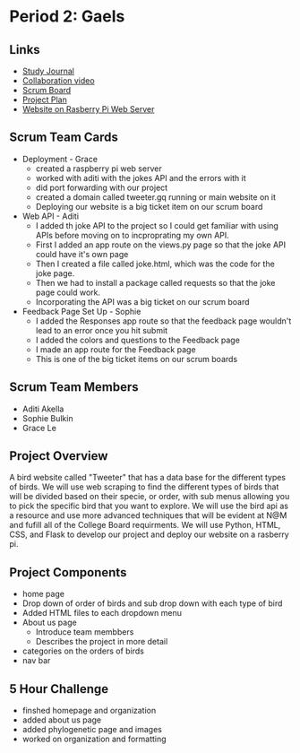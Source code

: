 # Period 2: Gaels

## Links
* [Study Journal](https://docs.google.com/document/d/1NFgEh_1AZGfm3fGWLUgGT7Xm9tNoPROnnH0_pO72MzM/edit?usp=sharing)
* [Collaboration video](https://youtu.be/rLajlcMSnqM)
* [Scrum Board](https://github.com/aditiakella/Period2Gaels/projects/1)
* [Project Plan](https://docs.google.com/document/d/1wBFv8xEiTdBYL12SreRxs_ixNCXaxFt93r1jJ1S14m4/edit?usp=sharing)
* [Website on Rasberry Pi Web Server](http://tweeter.gq/)

## Scrum Team Cards
* Deployment - Grace
    * created a raspberry pi web server
    * worked with aditi with the jokes API and the errors with it
    * did port forwarding with our project 
    * created a domain called tweeter.gq running or main website on it
    * Deploying our website is a big ticket item on our scrum board
* Web API - Aditi 
    * I added th joke API to the project so I could get familiar with using APIs before moving on to incproprating my own API.
    * First I added an app route on the views.py page so that the joke API could have it's own page
    * Then I created a file called joke.html, which was the code for the joke page. 
    * Then we had to install a package called requests so that the joke page could work. 
    * Incorporating the API was a big ticket on our scrum board
* Feedback Page Set Up - Sophie
    * I added the Responses app route so that the feedback page wouldn't lead to an error once you hit submit
    * I added the colors and questions to the Feedback page
    * I made an app route for the Feedback page
    * This is one of the big ticket items on our scrum boards
 

## Scrum Team Members
* Aditi Akella
* Sophie Bulkin
* Grace Le

## Project Overview
A bird website called "Tweeter" that has a data base for the different types of birds. We will use web scraping to find the different types of birds that will be divided based on their specie, or order, with sub menus allowing you to pick the specific bird that you want to explore. We will use the bird api as a resource and use more advanced techniques that will be evident at N@M and fufill all of the College Board requirments. We will use Python, HTML, CSS, and Flask to develop our project and deploy our website on a rasberry pi. 

## Project Components 
* home page 
* Drop down of order of birds and sub drop down with each type of bird
* Added HTML files to each dropdown menu
* About us page
    * Introduce team membbers
    * Describes the project in more detail
* categories on the orders of birds 
* nav bar

## 5 Hour Challenge
* finshed homepage and organization
* added about us page
* added phylogenetic page and images
* worked on organization and formatting
